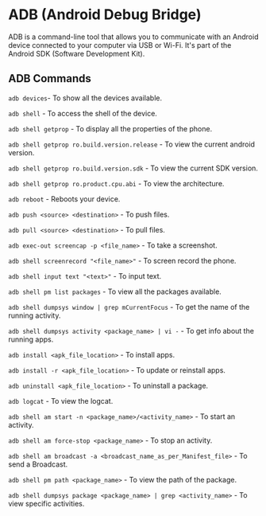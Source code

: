 # ADB (Android Debug Bridge)
ADB is a command-line tool that allows you to communicate with an Android device connected to your computer via USB or Wi-Fi. It's part of the Android SDK (Software Development Kit).
## ADB Commands
`adb devices`- To show all the devices available.

`adb shell` - To access the shell of the device.

`adb shell getprop` - To display all the properties of the phone.

`adb shell getprop ro.build.version.release` - To view the current android version.

`adb shell getprop ro.build.version.sdk` - To view the current SDK version.

`adb shell getprop ro.product.cpu.abi` - To view the architecture.

`adb reboot` - Reboots your device.

`adb push <source> <destination>` - To push files.

`adb pull <source> <destination>` - To pull files.

`adb exec-out screencap -p <file_name>` - To take a screenshot.

`adb shell screenrecord "<file_name>"` - To screen record the phone.

`adb shell input text "<text>"` - To input text.

`adb shell pm list packages` - To view all the packages available.

`adb shell dumpsys window | grep mCurrentFocus` - To get the name of the running activity.

`adb shell dumpsys activity <package_name> | vi -` - To get info about the running apps.

`adb install <apk_file_location>` - To install apps.

`adb install -r <apk_file_location>` - To update or reinstall apps.

`adb uninstall <apk_file_location>` - To uninstall a package.

`adb logcat` - To view the logcat.

`adb shell am start -n <package_name>/<activity_name>` - To start an activity.

`adb shell am force-stop <package_name>` - To stop an activity.

`adb shell am broadcast -a <broadcast_name_as_per_Manifest_file>` - To send a Broadcast.

`adb shell pm path <package_name>` - To view the path of the package.

`adb shell dumpsys package <package_name> | grep <activity_name>` - To view specific activities.



